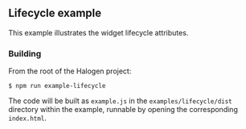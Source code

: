 ## Lifecycle example

This example illustrates the widget lifecycle attributes.

### Building

From the root of the Halogen project:

```
$ npm run example-lifecycle
```

The code will be built as `example.js` in the `examples/lifecycle/dist` directory within the example, runnable by opening the corresponding `index.html`.
